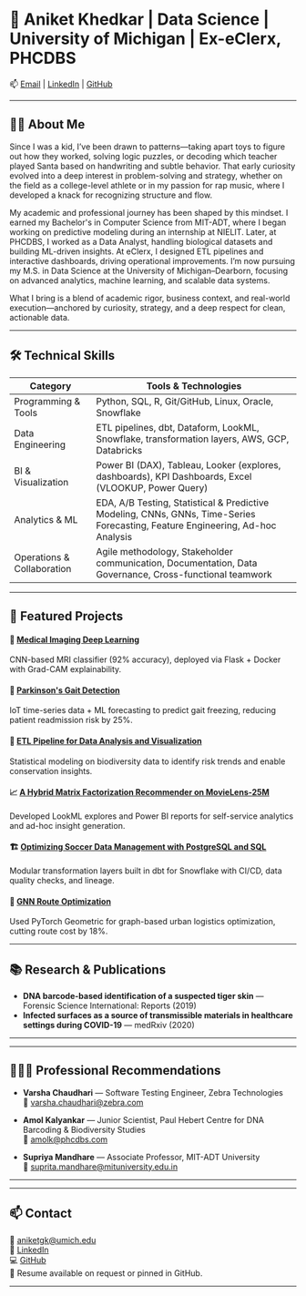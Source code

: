 # 👋 Aniket Khedkar | Data Science | University of Michigan | Ex-eClerx, PHCDBS

📫 [Email](mailto:aniketgk@umich.edu) | [LinkedIn](https://www.linkedin.com/in/aniket-khedkar-ak/) | [GitHub](https://github.com/Aniket-Khedkar)

---

## 👨‍🎓 About Me

Since I was a kid, I’ve been drawn to patterns—taking apart toys to figure out how they worked, solving logic puzzles, or decoding which teacher played Santa based on handwriting and subtle behavior. That early curiosity evolved into a deep interest in problem-solving and strategy, whether on the field as a college-level athlete or in my passion for rap music, where I developed a knack for recognizing structure and flow.

My academic and professional journey has been shaped by this mindset. I earned my Bachelor's in Computer Science from MIT-ADT, where I began working on predictive modeling during an internship at NIELIT. Later, at PHCDBS, I worked as a Data Analyst, handling biological datasets and building ML-driven insights. At eClerx, I designed ETL pipelines and interactive dashboards, driving operational improvements. I’m now pursuing my M.S. in Data Science at the University of Michigan–Dearborn, focusing on advanced analytics, machine learning, and scalable data systems.

What I bring is a blend of academic rigor, business context, and real-world execution—anchored by curiosity, strategy, and a deep respect for clean, actionable data.

---

## 🛠 Technical Skills

| Category                  | Tools & Technologies                                                                                  |
|--------------------------|------------------------------------------------------------------------------------------------------|
| Programming & Tools      | Python, SQL, R, Git/GitHub, Linux, Oracle, Snowflake                                                  |
| Data Engineering         | ETL pipelines, dbt, Dataform, LookML, Snowflake, transformation layers, AWS, GCP, Databricks         |
| BI & Visualization       | Power BI (DAX), Tableau, Looker (explores, dashboards), KPI Dashboards, Excel (VLOOKUP, Power Query) |
| Analytics & ML           | EDA, A/B Testing, Statistical & Predictive Modeling, CNNs, GNNs, Time-Series Forecasting, Feature Engineering, Ad-hoc Analysis |
| Operations & Collaboration | Agile methodology, Stakeholder communication, Documentation, Data Governance, Cross-functional teamwork |

---

## 📂 Featured Projects


#### 🔬 [Medical Imaging Deep Learning](https://github.com/Aniket-Khedkar/medical-imaging-cnn)  
CNN-based MRI classifier (92% accuracy), deployed via Flask + Docker with Grad-CAM explainability.

#### 🧠 [Parkinson's Gait Detection](https://github.com/Aniket-Khedkar/Prediction-of-Freezing-of-Gait)  
IoT time-series data + ML forecasting to predict gait freezing, reducing patient readmission risk by 25%.

#### 🧬 [ETL Pipeline for Data Analysis and Visualization](https://github.com/Aniket-Khedkar/etl-pipeline-for-data-analysis-and-visualization)  
Statistical modeling on biodiversity data to identify risk trends and enable conservation insights.



#### 📈 [A Hybrid Matrix Factorization Recommender on MovieLens-25M ](https://github.com/Aniket-Khedkar/A-Hybrid-Matrix-Factorization-Recommender-on-MovieLens-25M)  
Developed LookML explores and Power BI reports for self-service analytics and ad-hoc insight generation.



#### 🏗️ [Optimizing Soccer Data Management with PostgreSQL and SQL](https://github.com/Aniket-Khedkar/Optimizing-Soccer-Data-Management-Advanced-Database-Design-and-Analysis)  
Modular transformation layers built in dbt for Snowflake with CI/CD, data quality checks, and lineage.

#### 🚦 [GNN Route Optimization](https://github.com/Aniket-Khedkar/Route-optimization-using-Graph-Neural-Networks)  
Used PyTorch Geometric for graph-based urban logistics optimization, cutting route cost by 18%.

---

## 📚 Research & Publications

- **DNA barcode-based identification of a suspected tiger skin** — Forensic Science International: Reports (2019)  
- **Infected surfaces as a source of transmissible materials in healthcare settings during COVID-19** — medRxiv (2020)

---


---

## 🧑‍🤝‍🧑 Professional Recommendations

- **Varsha Chaudhari** — Software Testing Engineer, Zebra Technologies  
  📧 varsha.chaudhari@zebra.com

- **Amol Kalyankar** — Junior Scientist, Paul Hebert Centre for DNA Barcoding & Biodiversity Studies  
  📧 amolk@phcdbs.com

- **Supriya Mandhare** — Associate Professor, MIT-ADT University  
  📧 suprita.mandhare@mituniversity.edu.in

---


---

## 📫 Contact

📧 [aniketgk@umich.edu](mailto:aniketgk@umich.edu)  
🔗 [LinkedIn](https://www.linkedin.com/in/aniket-khedkar-ak/)  
💻 [GitHub](https://github.com/Aniket-Khedkar)  
📄 Resume available on request or pinned in GitHub.

---
